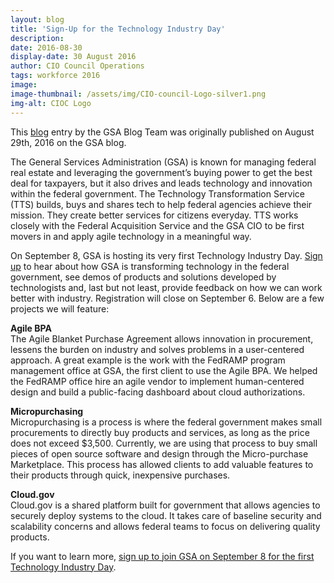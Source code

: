 ```yaml
---
layout: blog
title: 'Sign-Up for the Technology Industry Day'
description:
date: 2016-08-30
display-date: 30 August 2016
author: CIO Council Operations
tags: workforce 2016
image:
image-thumbnail: /assets/img/CIO-council-Logo-silver1.png
img-alt: CIOC Logo
---
```

This [blog](https://gsablogs.gsa.gov/gsablog/2016/08/29/sign-up-for-the-technology-industry-day/) entry by the GSA Blog Team was originally published on August 29th, 2016 on the GSA blog.

The General Services Administration (GSA) is known for managing federal real estate and leveraging the government’s buying power to get the best deal for taxpayers, but it also drives and leads technology and innovation within the federal government. The Technology Transformation Service (TTS) builds, buys and shares tech to help federal agencies achieve their mission. They create better services for citizens everyday. TTS works closely with the Federal Acquisition Service and the GSA CIO to be first movers in and apply agile technology in a meaningful way.

On September 8, GSA is hosting its very first Technology Industry Day. [Sign up](http://www.eventbrite.com/e/gsa-technology-industry-day-registration-27199447279) to hear about how GSA is transforming technology in the federal government, see demos of products and solutions developed by technologists and, last but not least, provide feedback on how we can work better with industry. Registration will close on September 6. Below are a few projects we will feature:

**Agile BPA**  
The Agile Blanket Purchase Agreement allows innovation in procurement, lessens the burden on industry and solves problems in a user-centered approach. A great example is the work with the FedRAMP program management office at GSA, the first client to use the Agile BPA. We helped the FedRAMP office hire an agile vendor to implement human-centered design and build a public-facing dashboard about cloud authorizations.

**Micropurchasing**  
Micropurchasing is a process is where the federal government makes small procurements to directly buy products and services, as long as the price does not exceed $3,500. Currently, we are using that process to buy small pieces of open source software and design through the Micro-purchase Marketplace. This process has allowed clients to add valuable features to their products through quick, inexpensive purchases.

**Cloud.gov**  
Cloud.gov is a shared platform built for government that allows agencies to securely deploy systems to the cloud. It takes care of baseline security and scalability concerns and allows federal teams to focus on delivering quality products.

If you want to learn more, [sign up to join GSA on September 8 for the first Technology Industry Day](http://www.eventbrite.com/e/gsa-technology-industry-day-registration-27199447279).
